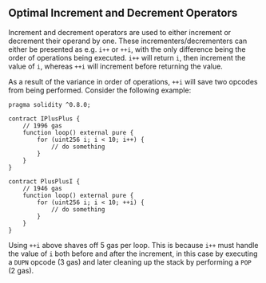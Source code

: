 ## Optimal Increment and Decrement Operators

Increment and decrement operators are used to either increment or decrement their operand by one. These incrementers/decrementers can either be presented as e.g. `i++` or `++i`, with the only difference being the order of operations being executed. `i++` will return `i`, then increment the value of `i`, whereas `++i` will increment before returning the value.

As a result of the variance in order of operations, `++i` will save two opcodes from being performed. Consider the following example:

```
pragma solidity ^0.8.0;

contract IPlusPlus {
    // 1996 gas
    function loop() external pure {
        for (uint256 i; i < 10; i++) {
            // do something
        }
    }
}

contract PlusPlusI {
    // 1946 gas
    function loop() external pure {
        for (uint256 i; i < 10; ++i) {
            // do something
        }
    }
}
```

Using `++i` above shaves off 5 gas per loop. This is because `i++` must handle the value of `i` both before and after the increment, in this case by executing a `DUPN` opcode (3 gas) and later cleaning up the stack by performing a `POP` (2 gas).
